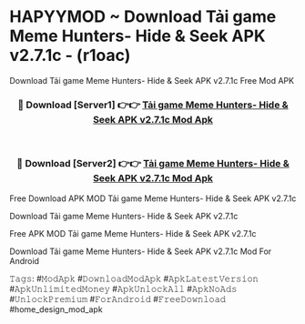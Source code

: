 # HAPYYMOD ~ Download Tải game Meme Hunters- Hide & Seek APK v2.7.1c - (r1oac)
Download Tải game Meme Hunters- Hide & Seek APK v2.7.1c Free Mod APK

<div align="center">
<h3>🔴 Download [Server1] 👉👉 <a href="https://apk-comot.site?title=Tải_game_Meme_Hunters-_Hide_&_Seek_APK_v2.7.1c">Tải game Meme Hunters- Hide & Seek APK v2.7.1c Mod Apk</a></h3><br>

<h3>🔴 Download [Server2] 👉👉 <a href="https://apk-comot.site?title=Tải_game_Meme_Hunters-_Hide_&_Seek_APK_v2.7.1c">Tải game Meme Hunters- Hide & Seek APK v2.7.1c Mod Apk</a></h3>
</div>


Free Download APK MOD Tải game Meme Hunters- Hide & Seek APK v2.7.1c

Download Tải game Meme Hunters- Hide & Seek APK v2.7.1c 

Free APK MOD Tải game Meme Hunters- Hide & Seek APK v2.7.1c 

Download Tải game Meme Hunters- Hide & Seek APK v2.7.1c Mod For Android

𝚃𝚊𝚐𝚜: #𝙼𝚘𝚍𝙰𝚙𝚔 #𝙳𝚘𝚠𝚗𝚕𝚘𝚊𝚍𝙼𝚘𝚍𝙰𝚙𝚔 #𝙰𝚙𝚔𝙻𝚊𝚝𝚎𝚜𝚝𝚅𝚎𝚛𝚜𝚒𝚘𝚗 #𝙰𝚙𝚔𝚄𝚗𝚕𝚒𝚖𝚒𝚝𝚎𝚍𝙼𝚘𝚗𝚎𝚢 #𝙰𝚙𝚔𝚄𝚗𝚕𝚘𝚌𝚔𝙰𝚕𝚕 #𝙰𝚙𝚔𝙽𝚘𝙰𝚍𝚜 #𝚄𝚗𝚕𝚘𝚌𝚔𝙿𝚛𝚎𝚖𝚒𝚞𝚖 #𝙵𝚘𝚛𝙰𝚗𝚍𝚛𝚘𝚒𝚍 #𝙵𝚛𝚎𝚎𝙳𝚘𝚠𝚗𝚕𝚘𝚊𝚍 #home_design_mod_apk